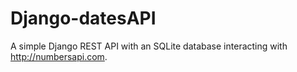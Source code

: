 # Django-datesAPI
A simple Django REST API with an SQLite database interacting with http://numbersapi.com.

